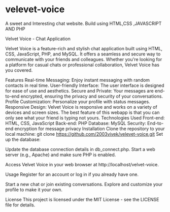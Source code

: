 # velevet-voice
A sweet and Interesting chat website. Build using HTML,CSS ,JAVASCRIPT AND PHP

Velvet Voice - Chat Application


Velvet Voice is a feature-rich and stylish chat application built using HTML, CSS, JavaScript, PHP, and MySQL. It offers a seamless and secure way to communicate with your friends and colleagues. Whether you're looking for a platform for casual chats or professional collaboration, Velvet Voice has you covered.

Features
Real-time Messaging: Enjoy instant messaging with random contacts in real time.
User-friendly Interface: The user interface is designed for ease of use and aesthetics.
Secure and Private: Your messages are end-to-end encrypted, ensuring the privacy and security of your conversations.
Profile Customization: Personalize your profile with status messages.
Responsive Design: Velvet Voice is responsive and works on a variety of devices and screen sizes.
The best feature of this webapp is that you can only see what your friend is typing not yours.
Technologies Used
Front-end: HTML, CSS, JavaScript
Back-end: PHP
Database: MySQL
Security: End-to-end encryption for message privacy
Installation
Clone the repository to your local machine:
git clone https://github.com/2003vivek/velevet-voice.git
Set up the database:

Update the database connection details in db_connect.php.
Start a web server (e.g., Apache) and make sure PHP is enabled.

Access Velvet Voice in your web browser at http://localhost/velvet-voice.

Usage
Register for an account or log in if you already have one.

Start a new chat or join existing conversations.
Explore and customize your profile to make it your own.

License
This project is licensed under the MIT License - see the LICENSE file for details.
